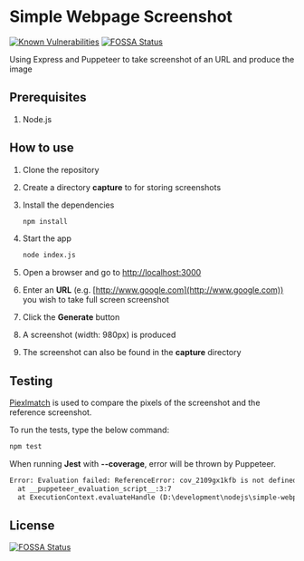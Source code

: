 # Simple Webpage Screenshot

[![Known Vulnerabilities](https://snyk.io/test/github/ocinpp/simple-webpage-screenshot/badge.svg?targetFile=package.json)](https://snyk.io/test/github/ocinpp/simple-webpage-screenshot?targetFile=package.json)
[![FOSSA Status](https://app.fossa.io/api/projects/git%2Bgithub.com%2Focinpp%2Fsimple-webpage-screenshot.svg?type=shield)](https://app.fossa.io/projects/git%2Bgithub.com%2Focinpp%2Fsimple-webpage-screenshot?ref=badge_shield)

Using Express and Puppeteer to take screenshot of an URL and produce the image

## Prerequisites

1. Node.js

## How to use

1. Clone the repository
1. Create a directory **capture** to for storing screenshots
1. Install the dependencies

    ```bash
    npm install
    ```

1. Start the app

    ```bash
    node index.js
    ```

1. Open a browser and go to [http://localhost:3000](http://localhost:3000)
1. Enter an **URL** (e.g. [http://www.google.com](http://www.google.com)) you wish to take full screen screenshot
1. Click the **Generate** button
1. A screenshot (width: 980px) is produced
1. The screenshot can also be found in the **capture** directory

## Testing

[Piexlmatch](https://github.com/mapbox/pixelmatch) is used to compare the pixels of the screenshot and the reference screenshot.

To run the tests, type the below command:

```bash
npm test
```

When running **Jest** with **--coverage**, error will be thrown by Puppeteer.

```txt
Error: Evaluation failed: ReferenceError: cov_2109gx1kfb is not defined
  at __puppeteer_evaluation_script__:3:7
  at ExecutionContext.evaluateHandle (D:\development\nodejs\simple-webpage-screenshot\node_modules\puppeteer\lib\ExecutionContext.js:121:13)
```

## License

[![FOSSA Status](https://app.fossa.io/api/projects/git%2Bgithub.com%2Focinpp%2Fsimple-webpage-screenshot.svg?type=large)](https://app.fossa.io/projects/git%2Bgithub.com%2Focinpp%2Fsimple-webpage-screenshot?ref=badge_large)
